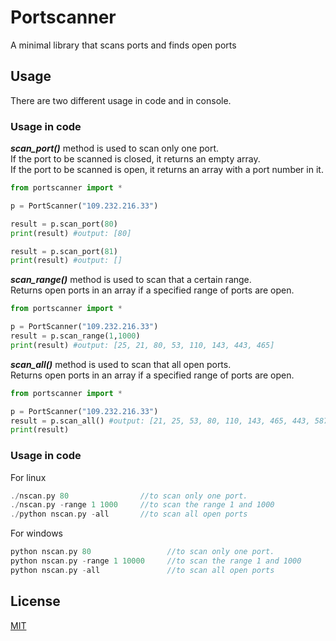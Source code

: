 # Portscanner
A minimal library that scans ports and finds open ports
## Usage
There are two different usage in code and in console.
### Usage in code
<i><b>scan_port()</b></i> method is used to scan only one port.<br> 
If the port to be scanned is closed, it returns an empty array.<br>
If the port to be scanned is open, it returns an array with a port number in it.
```python
from portscanner import *

p = PortScanner("109.232.216.33")

result = p.scan_port(80)
print(result) #output: [80]

result = p.scan_port(81)
print(result) #output: []
```

<i><b>scan_range()</b></i> method is used to scan that a certain range.<br> 
Returns open ports in an array if a specified range of ports are open.
```python
from portscanner import *

p = PortScanner("109.232.216.33")
result = p.scan_range(1,1000)
print(result) #output: [25, 21, 80, 53, 110, 143, 443, 465]
```

<i><b>scan_all()</b></i> method is used to scan that all open ports.<br> 
Returns open ports in an array if a specified range of ports are open.
```python
from portscanner import *

p = PortScanner("109.232.216.33")
result = p.scan_all() #output: [21, 25, 53, 80, 110, 143, 465, 443, 587, 993, 995, 2078, 2095, 2077, 2083, 2087, 2086, 2096, 2082, 33410]
print(result)
```
### Usage in code
For linux
```c
./nscan.py 80                //to scan only one port.
./nscan.py -range 1 1000     //to scan the range 1 and 1000
./python nscan.py -all       //to scan all open ports
```
For windows
```c
python nscan.py 80                 //to scan only one port.
python nscan.py -range 1 10000     //to scan the range 1 and 1000
python nscan.py -all               //to scan all open ports
```
## License
[MIT](https://choosealicense.com/licenses/mit/)
